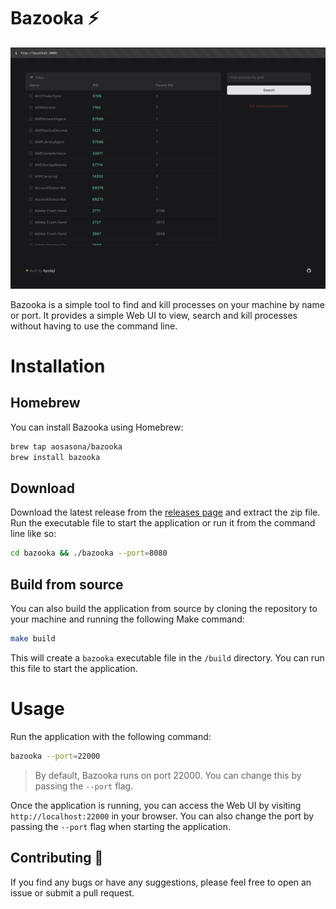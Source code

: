 # Bazooka ⚡️

![Bazooka](./assets/screenshot.png)

Bazooka is a simple tool to find and kill processes on your machine by name or port. It provides a simple Web UI to view, search and kill processes without having to use the command line.

# Installation

## Homebrew

You can install Bazooka using Homebrew:

```bash
brew tap aosasona/bazooka
brew install bazooka
```

## Download

Download the latest release from the [releases page](https://github.com/aosasona/bazooka/releases) and extract the zip file. Run the executable file to start the application or run it from the command line like so:

```bash
cd bazooka && ./bazooka --port=8080
```

## Build from source

You can also build the application from source by cloning the repository to your machine and running the following Make command:

```bash
make build
```

This will create a `bazooka` executable file in the `/build` directory. You can run this file to start the application.

# Usage

Run the application with the following command:

```bash
bazooka --port=22000
```

> By default, Bazooka runs on port 22000. You can change this by passing the `--port` flag.

Once the application is running, you can access the Web UI by visiting `http://localhost:22000` in your browser. You can also change the port by passing the `--port` flag when starting the application.

## Contributing 🔖

If you find any bugs or have any suggestions, please feel free to open an issue or submit a pull request.
